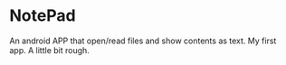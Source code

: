 # NotePad
An android APP that open/read files and show contents as text. My first app. A little bit rough.
